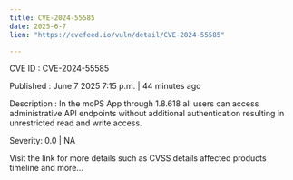 ```yaml
---
title: CVE-2024-55585
date: 2025-6-7
lien: "https://cvefeed.io/vuln/detail/CVE-2024-55585"

---
```


CVE ID : CVE-2024-55585

Published :  June 7
2025
7:15 p.m. | 44 minutes ago

Description : In the moPS App through 1.8.618
all users can access administrative API endpoints without additional authentication
resulting in unrestricted read and write access.

Severity: 0.0 | NA

Visit the link for more details
such as CVSS details
affected products
timeline
and more...
